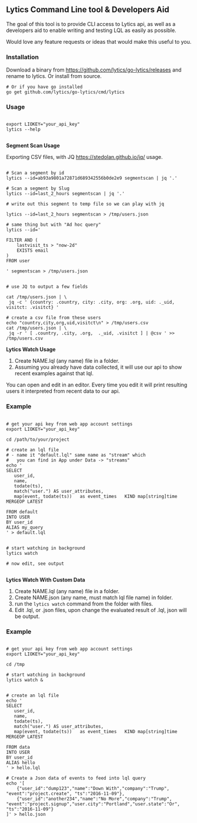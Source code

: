 ## Lytics Command Line tool & Developers Aid

The goal of this tool is to provide CLI access to Lytics api, as well as a developers aid to enable writing and testing LQL as easily as possible.   

Would love any feature requests or ideas that would make this useful to you.

### Installation

Download a binary from https://github.com/lytics/go-lytics/releases and rename to lytics.
Or install from source.

```
# Or if you have go installed
go get github.com/lytics/go-lytics/cmd/lytics

```

### Usage

```

export LIOKEY="your_api_key"
lytics --help


```

**Segment Scan Usage**

Exporting CSV files, with JQ https://stedolan.github.io/jq/ usage.

```

# Scan a segment by id
lytics --id=ab93a9801a72871d689342556b0de2e9 segmentscan | jq '.'

# Scan a segment by Slug
lytics --id=last_2_hours segmentscan | jq '.'

# write out this segment to temp file so we can play with jq

lytics --id=last_2_hours segmentscan > /tmp/users.json

# same thing but with "Ad hoc query"
lytics --id='

FILTER AND (
    lastvisit_ts > "now-2d"
    EXISTS email
)
FROM user

' segmentscan > /tmp/users.json


# use JQ to output a few fields

cat /tmp/users.json | \
 jq -c ' {country: .country, city: .city, org: .org, uid: ._uid, visitct: .visitct} '

# create a csv file from these users
echo "country,city,org,uid,visitct\n" > /tmp/users.csv
cat /tmp/users.json | \
 jq -r ' [ .country, .city, .org,  ._uid, .visitct ] | @csv ' >> /tmp/users.csv

```


**Lytics Watch Usage**

1.  Create NAME.lql (any name) file in a folder.
2.  Assuming you already have data collected, it will use our api to show recent examples against that lql.

You can open and edit in an editor.  Every time you edit it will print resulting
users it interpreted from recent data to our api.


### Example

```

# get your api key from web app account settings
export LIOKEY="your_api_key"

cd /path/to/your/project

# create an lql file
# - name it "default.lql" same name as "stream" which
#   you can find in App under Data -> "streams"
echo '
SELECT 
   user_id,
   name,
   todate(ts),
   match("user.") AS user_attributes,
   map(event, todate(ts))   as event_times   KIND map[string]time  MERGEOP LATEST

FROM default
INTO USER
BY user_id
ALIAS my_query
' > default.lql


# start watching in background
lytics watch

# now edit, see output


```



**Lytics Watch With Custom Data**
1.  Create NAME.lql (any name) file in a folder.
2.  Create NAME.json (any name, must match lql file name) in folder.
3.  run the `lytics watch` command from the folder with files.
4.  Edit .lql, or .json files, upon change the evaluated result of .lql, json will be output.


### Example

```

# get your api key from web app account settings
export LIOKEY="your_api_key"

cd /tmp

# start watching in background
lytics watch &


# create an lql file
echo '
SELECT 
   user_id,
   name,
   todate(ts),
   match("user.") AS user_attributes,
   map(event, todate(ts))   as event_times   KIND map[string]time  MERGEOP LATEST

FROM data
INTO USER
BY user_id
ALIAS hello
' > hello.lql

# Create a Json data of events to feed into lql query
echo '[
    {"user_id":"dump123","name":"Down With","company":"Trump", "event":"project.create", "ts":"2016-11-09"},
    {"user_id":"another234","name":"No More","company":"Trump", "event":"project.signup","user.city":"Portland","user.state":"Or", "ts":"2016-11-09"}
]' > hello.json



```
